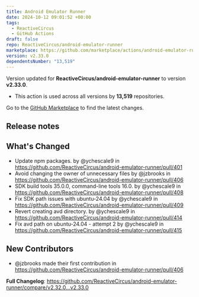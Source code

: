 ```yaml
---
title: Android Emulator Runner
date: 2024-10-12 09:01:52 +00:00
tags:
  - ReactiveCircus
  - GitHub Actions
draft: false
repo: ReactiveCircus/android-emulator-runner
marketplace: https://github.com/marketplace/actions/android-emulator-runner
version: v2.33.0
dependentsNumber: "13,519"
---
```



Version updated for **ReactiveCircus/android-emulator-runner** to version **v2.33.0**.
- This action is used across all versions by **13,519** repositories.

Go to the [GitHub Marketplace](https://github.com/marketplace/actions/android-emulator-runner) to find the latest changes.

## Release notes

## What's Changed
* Update npm packages. by @ychescale9 in https://github.com/ReactiveCircus/android-emulator-runner/pull/401
* Avoid changing the owner of unnecessary files by @jzbrooks in https://github.com/ReactiveCircus/android-emulator-runner/pull/406
* SDK build tools 35.0.0, command-line tools 16.0. by @ychescale9 in https://github.com/ReactiveCircus/android-emulator-runner/pull/408
* Fix SDK path issues with ubuntu-24.04 by @ychescale9 in https://github.com/ReactiveCircus/android-emulator-runner/pull/409
* Revert creating avd directory. by @ychescale9 in https://github.com/ReactiveCircus/android-emulator-runner/pull/414
* Fix avd path on ubuntu-24.04 - attempt 2 by @ychescale9 in https://github.com/ReactiveCircus/android-emulator-runner/pull/415

## New Contributors
* @jzbrooks made their first contribution in https://github.com/ReactiveCircus/android-emulator-runner/pull/406

**Full Changelog**: https://github.com/ReactiveCircus/android-emulator-runner/compare/v2.32.0...v2.33.0
